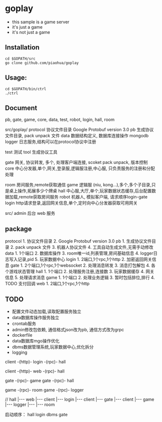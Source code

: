 # goplay

* this sample is a game server
* it's just a game
* it's not just a game

## Installation

```
cd $GOPATH/src
go clone github.com/piaohua/goplay
```

## Usage:

```
cd $GOPATH/bin/ctrl
./ctrl
```

## Document
pb, gate, game, core, data, test, robot, login, hall, room

src/goplay/
protocol   协议文件目录 Google Protobuf version 3.0
pb         生成协议文件目录, pack unpack 文件
data       数据结构定义, 数据库连接操作 mongodb
logger     日志服务,结构可以在protocol协议中注册

test       测试
tool       生成协议工具

gate       网关, 协议转发, 多个, 处理客户端连接, scoket pack unpack, 版本控制
core       中心分发器,单个,网关,登录服,逻辑服注册,中心服, 只负责服务的注册和分配处理

room       房间服务,remote获取通信
game       逻辑服 (niu, kong...),多个,多个子目录,只是桌上操作,拓展多少个牌桌
hall       中心服,大厅,单个,玩家数据状态缓存,后台配置数据加载,remote获取房间服务
robot      机器人, 模拟客户端, 请求顺序login-gate
login      http请求登录,返回网关信息,单个,定时向中心分发器获取可用网关

src/
admin      后台 web 服务

## package
protocol
    1. 协议文件目录
    2. Google Protobuf version 3.0
pb
    1. 生成协议文件目录
    2. pack unpack 文件
    3. 机器人协议文件
    4. 工具自动生成文件,无需手动修改
data
    1. 1个端口
    2. 数据库操作
    3. room唯一id,列表管理,房间基础信息
    4. logger日志写入记录,pid
    5. 玩家数据中心
login
    1. 2端口,1个rpc,1个http
    2. 加密返回网关信息
gate
    1. 2个端口,1个rpc,1个websocket
    2. 处理消息转发
    3. 消息打包解包
    4. 各个游戏状态管理
hall
    1. 1个端口
    2. 处理服务注册,连接数
    3. 玩家数据缓存
    4. 网关信息
    5. 处理请求消息
game
    1. 1个端口
    2. 处理业务逻辑
    3. 暂时包括排位,排行
    4. TODO 支付回调
web
    1. 2端口,1个rpc,1个http

## TODO
* 配置文件动态加载,读取配置服务独立
* data数据库操作服务独立
* crontab服务
* admin修改包依赖, 通信格式json改为pb, 通信方式改为grpc
* dockerfile
* data数据库mgo操作优化
* dbms数据管理系统,玩家数据中心,优化拆分
* logging

client -(http)- login -(rpc)- hall

client -(http)- web -(rpc)- hall

gate -(rpc)- game
gate -(rpc)- hall

game -(rpc)- room
game -(rpc)- logger

//
hall |--- web    |---  client
     |--- login  |---  client
     |--- gate   |---  client
                 |---  game  |--- logger
                 |---        |--- room

启动顺序：
hall
login
dbms
gate
